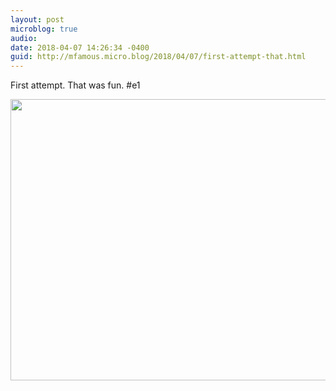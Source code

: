 ```yaml
---
layout: post
microblog: true
audio: 
date: 2018-04-07 14:26:34 -0400
guid: http://mfamous.micro.blog/2018/04/07/first-attempt-that.html
---
```

First attempt. That was fun. #e1

<img src="http://mark.famousfamily.com/uploads/2018/98a5b82627.jpg" width="600" height="450" />

